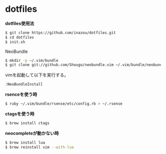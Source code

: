 # dotfiles

**dotfiles使用法**  
```bash
$ git clone https://github.com/inazou/dotfiles.git
$ cd dotfiles
$ init.sh
```
NeoBundle  
```bash
$ mkdir -p ~/.vim/bundle
$ git clone git://github.com/Shougo/neobundle.vim ~/.vim/bundle/neobundle.vim
```
vimを起動して以下を実行する。
```bash
:NeoBundleInstall
```
**rsenceを使う時**
```bash
$ ruby ~/.vim/bundle/rsense/etc/config.rb > ~/.rsense
```
**ctagsを使う時**
```bash
$ brew install ctags
```
**neocompleteが動かない時**
```bash
$ brew install lua
$ brew reinstall vim --with-lua
```

